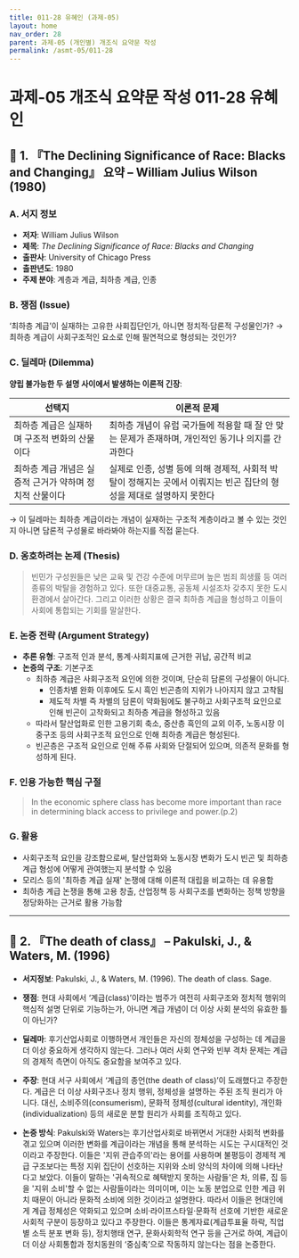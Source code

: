 ```yaml
---
title: 011-28 유혜인 (과제-05)
layout: home
nav_order: 28
parent: 과제-05 (개인별) 개조식 요약문 작성
permalink: /asmt-05/011-28
---
```


# 과제-05 개조식 요약문 작성 011-28 유혜인 

## 📘 1. 『The Declining Significance of Race: Blacks and Changing』 요약 –  William Julius Wilson  (1980)

### A. 서지 정보  
- **저자**: William Julius Wilson 
- **제목**: *The Declining Significance of Race: Blacks and Changing*  
- **출판사**: University of Chicago Press  
- **출판년도**: 1980
- **주제 분야**: 계층과 계급, 최하층 계급, 인종


### B. 쟁점 (Issue)  
‘최하층 계급’이 실재하는 고유한 사회집단인가, 아니면 정치적·담론적 구성물인가?
→ 최하층 계급이 사회구조적인 요소로 인해 필연적으로 형성되는 것인가?


### C. 딜레마 (Dilemma)  
**양립 불가능한 두 설명 사이에서 발생하는 이론적 긴장**:

| 선택지 | 이론적 문제 |
|--------|-------------|
| 최하층 계급은 실재하며 구조적 변화의 산물이다| 최하층 개념이 유럽 국가들에 적용할 때 잘 안 맞는 문제가 존재하며, 개인적인 동기나 의지를 간과한다 |
| 최하층 계급 개념은 실증적 근거가 약하며 정치적 산물이다 | 실제로 인종, 성별 등에 의해 경제적, 사회적 박탈이 정해지는 곳에서 이뤄지는 빈곤 집단의 형성을 제대로 설명하지 못한다 |

→ 이 딜레마는 최하층 계급이라는 개념이 실재하는 구조적 계층이라고 볼 수 있는 것인지 아니면 담론적 구성물로 바라봐야 하는지를 직접 묻는다.


### D. 옹호하려는 논제 (Thesis)  
> 빈민가 구성원들은 낮은 교육 및 건강 수준에 머무르며 높은 범죄 희생률 등 여러 종류의 박탈을 경험하고 있다. 또한 대중교통, 공동체 시설조차 갖추지 못한 도시 환경에서 살아간다. 그리고 이러한 상황은 결국 최하층 계급을 형성하고 이들이 사회에 통합되는 기회를 말살한다.

### E. 논증 전략 (Argument Strategy)  
- **추론 유형**: 구조적 인과 분석, 통계·사회지표에 근거한 귀납, 공간적 비교
- **논증의 구조**:
  기본구조
  - 최하층 계급은 사회구조적 요인에 의한 것이며, 단순히 담론의 구성물이 아니다.
    - 인종차별 완화 이후에도 도시 흑인 빈곤층의 지위가 나아지지 않고 고착됨
    - 제도적 차별 즉 차별의 담론이 약화됨에도 불구하고 사회구조적 요인으로 인해 빈곤이 고착화되고 최하층 계급을 형성하고 있음
  - 따라서 탈산업화로 인한 고용기회 축소, 중산층 흑인의 교외 이주, 노동시장 이중구조 등의 사회구조적 요인으로 인해 최하층 계급은 형성된다.
  - 빈곤층은 구조적 요인으로 인해 주류 사회와 단절되어 있으며, 의존적 문화를 형성하게 된다.   


### F. 인용 가능한 핵심 구절 
> In the economic sphere class has become more important than race in determining black access to privilege and power.(p.2)


### G. 활용
- 사회구조적 요인을 강조함으로써, 탈산업화와 노동시장 변화가 도시 빈곤 및 최하층 계급 형성에 어떻게 관여했는지 분석할 수 있음  
- 모리스 등의 '최하층 계급 실재' 논쟁에 대해 이론적 대립을 비교하는 데 유용함
- 최하층 계급 논쟁을 통해 고용 창출, 산업정책 등 사회구조를 변화하는 정책 방향을 정당화하는 근거로 활용 가능함

---

## 📘 2. 『The death of class』 – Pakulski, J., & Waters, M. (1996)

- **서지정보**: Pakulski, J., & Waters, M. (1996). The death of class. Sage.

- **쟁점**: 현대 사회에서 ‘계급(class)’이라는 범주가 여전히 사회구조와 정치적 행위의 핵심적 설명 단위로 기능하는가, 아니면 계급 개념이 더 이상 사회 분석의 유효한 틀이 아닌가?
- **딜레마**: 후기산업사회로 이행하면서 개인들은 자신의 정체성을 구성하는 데 계급을 더 이상 중요하게 생각하지 않는다. 그러나 여러 사회 연구와 빈부 격차 문제는 계급의 경제적 측면이 아직도 중요함을 보여주고 있다. 
- **주장**: 현대 서구 사회에서 ‘계급의 종언(the death of class)’이 도래했다고 주장한다. 계급은 더 이상 사회구조나 정치 행위, 정체성을 설명하는 주된 조직 원리가 아니다. 대신, 소비주의(consumerism), 문화적 정체성(cultural identity), 개인화(individualization) 등의 새로운 분할 원리가 사회를 조직하고 있다.
- **논증 방식**: Pakulski와 Waters는 후기산업사회로 바뀌면서 거대한 사회적 변화를 겪고 있으며 이러한 변화를 계급이라는 개념을 통해 분석하는 시도는 구시대적인 것이라고 주장한다. 이들은 '지위 관습주의'라는 용어를 사용하며 불평등이 경제적 계급 구조보다는 특정 지위 집단이 선호하는 지위와 소비 양식의 차이에 의해 나타난다고 보았다. 이들이 말하는 '귀속적으로 혜택받지 못하는 사람들'은 차, 의류, 집 등을 '지위 소비'할 수 없는 사람들이라는 의미이며, 이는 노동 분업으로 인한 계급 위치 때문이 아니라 문화적 소비에 의한 것이라고 설명한다. 따라서 이들은 현대인에게 계급 정체성은 약화되고 있으며 소비·라이프스타일·문화적 선호에 기반한 새로운 사회적 구분이 등장하고 있다고 주장한다. 이들은 통계자료(계급투표율 하락, 직업별 소득 분포 변화 등), 정치행태 연구, 문화사회학적 연구 등을 근거로 하여, 계급이 더 이상 사회통합과 정치동원의 ‘중심축’으로 작동하지 않는다는 점을 논증한다.

